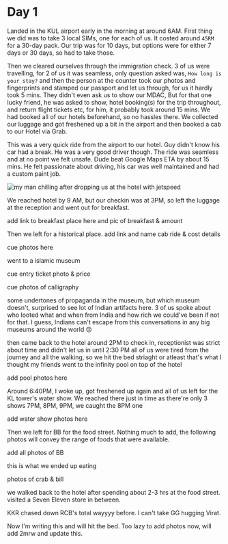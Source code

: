# Day 1

Landed in the KUL airport early in the morning at around 6AM. First thing we did was to take 3 local SIMs, one for each of us.
It costed around `45RM` for a 30-day pack. Our trip was for 10 days, but options were for either 7 days or 30 days, so had to take those.

Then we cleared ourselves through the immigration check.
3 of us were travelling, for 2 of us it was seamless, only question asked was, `How long is your stay?` and then the person at the counter
took our photos and fingerprints and stamped our passport and let us through, for us it hardly took 5 mins. They didn't even ask us to show
our MDAC, But for that one lucky friend, he was asked to show, hotel booking(s) for the trip throughout, and return flight tickets etc, for
him, it
probably took around 15 mins. We had booked all of our hotels beforehand, so no hassles there. We collected our luggage and got freshened
up a bit in the airport and then booked a cab to our Hotel via Grab.

This was a very quick ride from the airport to our hotel. Guy didn't know his car had a break. He was a very good driver though.
The ride was seamless and at no point we felt unsafe. Dude beat Google Maps ETA by about 15 mins. He felt passionate about driving, his car 
was well maintained and had a custom paint job.

![my man chilling after dropping us at the hotel with jetspeed](my%20man%20chilling%20after%20dropping%20us%20at%20the%20hotel%20with%20jetspeed.png)

We reached hotel by 9 AM, but our checkin was at 3PM, so left the luggage at the reception and went out for breakfast.

add link to breakfast place here and pic of breakfast & amount

Then we left for a historical place. 
add link and name
cab ride & cost details

cue photos here

went to a islamic museum

cue entry ticket photo & price

cue photos of calligraphy

some undertones of propaganda in the museum, but which museum doesn't, surprised to see lot of Indian artifacts here. 
3 of us spoke about who looted what and when from India and how rich we could've been if not for that.
I guess, Indians can't escape from this conversations in any big museums around the world :cry:

then came back to the hotel around 2PM to check in, receptionist was strict about time and didn't let us in until 2:30 PM
all of us were tired from the journey and all the walking, so we hit the bed striaght or atleast that's what I thought
my friends went to the infinity pool on top of the hotel 

add pool photos here

Around 6:40PM, I woke up, got freshened up again and all of us left for the KL tower's water show.
We reached there just in time as there're only 3 shows 7PM, 8PM, 9PM, we caught the 8PM one

add water show photos here

Then we left for BB for the food street.
Nothing much to add, the following photos will convey the range of foods that were available.

add all photos of BB

this is what we ended up eating

photos of crab & bill

we walked back to the hotel after spending about 2-3 hrs at the food street.
visited a Seven Eleven store in between.

KKR chased down RCB's total wayyyy before.
I can't take GG hugging Virat.

Now I'm writing this and will hit the bed.
Too lazy to add photos now, will add 2mrw and update this.
